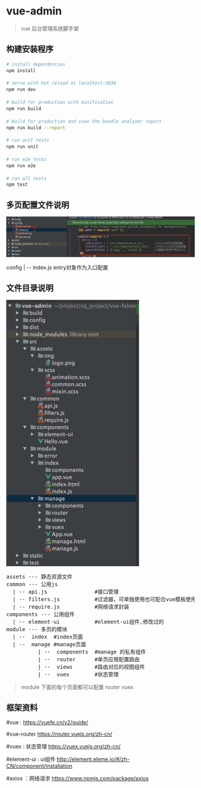 # vue-admin

> vue 后台管理系统脚手架

## 构建安装程序

``` bash
# install dependencies
npm install

# serve with hot reload at localhost:3030
npm run dev

# build for production with minification
npm run build

# build for production and view the bundle analyzer report
npm run build --report

# run unit tests
npm run unit

# run e2e tests
npm run e2e

# run all tests
npm test
```

## 多页配置文件说明

![](https://github.com/chenxingyuoo/markdown-image/blob/master/vue-admin/config.jpeg?raw=true)

config
  | -- index.js   entry对象作为入口配置

## 文件目录说明

![](https://github.com/chenxingyuoo/markdown-image/blob/master/vue-admin/build.jpeg?raw=true)

<pre>
assets --- 静态资源文件
common --- 公用js
  | -- api.js               #接口管理
  | -- filters.js           #过滤器，可单独使用也可配合vue模板使用
  | -- require.js           #网络请求封装
components --- 公用组件
  | -- element-ui           #element-ui组件,修改过的
module --- 多页的模块
  | --  index  #index页面
  | --  manage #manage页面
          | --  components  #manage 的私有组件
          | --  router      #单页应用配置路由
          | --  views       #路由对应的视图组件
          | --  vuex        #状态管理
</pre>

>module 下面的每个页面都可以配置 router vuex


## 框架资料

#vue :
https://vuefe.cn/v2/guide/

#vue-router
https://router.vuejs.org/zh-cn/

#vuex : 状态管理
https://vuex.vuejs.org/zh-cn/

#element-ui : ui组件
http://element.eleme.io/#/zh-CN/component/installation

#axios ：网络请求
https://www.npmjs.com/package/axios
